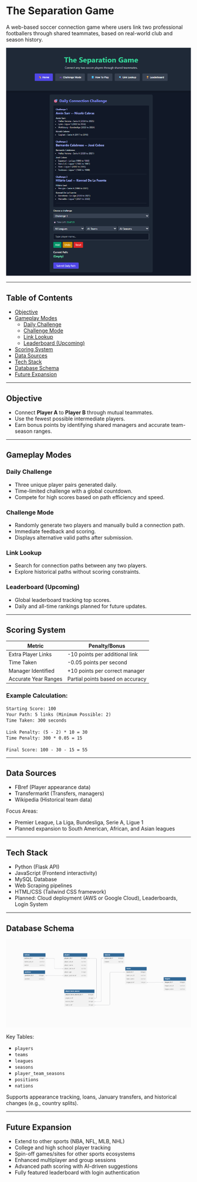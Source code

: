 
# The Separation Game

A web-based soccer connection game where users link two professional footballers through shared teammates, based on real-world club and season history.

![Gameplay Preview](https://github.com/adam23483/The-Separation-Game/blob/9faa2533de7fbc3721b8cb512cea6a3dd3065236/Images/homepage.png)

---

## Table of Contents
- [Objective](#objective)
- [Gameplay Modes](#gameplay-modes)
  - [Daily Challenge](#daily-challenge)
  - [Challenge Mode](#challenge-mode)
  - [Link Lookup](#link-lookup)
  - [Leaderboard (Upcoming)](#leaderboard-upcoming)
- [Scoring System](#scoring-system)
- [Data Sources](#data-sources)
- [Tech Stack](#tech-stack)
- [Database Schema](#database-schema)
- [Future Expansion](#future-expansion)

---

## Objective
- Connect **Player A** to **Player B** through mutual teammates.
- Use the fewest possible intermediate players.
- Earn bonus points by identifying shared managers and accurate team-season ranges.

---

## Gameplay Modes
### Daily Challenge
- Three unique player pairs generated daily.
- Time-limited challenge with a global countdown.
- Compete for high scores based on path efficiency and speed.

### Challenge Mode
- Randomly generate two players and manually build a connection path.
- Immediate feedback and scoring.
- Displays alternative valid paths after submission.

### Link Lookup
- Search for connection paths between any two players.
- Explore historical paths without scoring constraints.

### Leaderboard (Upcoming)
- Global leaderboard tracking top scores.
- Daily and all-time rankings planned for future updates.

---

## Scoring System
| Metric              | Penalty/Bonus                   |
|---------------------|---------------------------------|
| Extra Player Links   | -10 points per additional link  |
| Time Taken           | -0.05 points per second         |
| Manager Identified   | +10 points per correct manager  |
| Accurate Year Ranges | Partial points based on accuracy|

### Example Calculation:
```
Starting Score: 100
Your Path: 5 links (Minimum Possible: 2)
Time Taken: 300 seconds

Link Penalty: (5 - 2) * 10 = 30
Time Penalty: 300 * 0.05 = 15

Final Score: 100 - 30 - 15 = 55
```

---

## Data Sources
- FBref (Player appearance data)
- Transfermarkt (Transfers, managers)
- Wikipedia (Historical team data)

Focus Areas:
- Premier League, La Liga, Bundesliga, Serie A, Ligue 1
- Planned expansion to South American, African, and Asian leagues

---

## Tech Stack
- Python (Flask API)
- JavaScript (Frontend interactivity)
- MySQL Database
- Web Scraping pipelines
- HTML/CSS (Tailwind CSS framework)
- Planned: Cloud deployment (AWS or Google Cloud), Leaderboards, Login System

---

## Database Schema
![Database Schema](https://github.com/adam23483/The-Separation-Game/blob/240965e1cc904b51b18a871da613bd9c238e6de2/Images/Schema.png)

Key Tables:
- `players`
- `teams`
- `leagues`
- `seasons`
- `player_team_seasons`
- `positions`
- `nations`

Supports appearance tracking, loans, January transfers, and historical changes (e.g., country splits).

---

## Future Expansion
- Extend to other sports (NBA, NFL, MLB, NHL)
- College and high school player tracking
- Spin-off games/sites for other sports ecosystems
- Enhanced multiplayer and group sessions
- Advanced path scoring with AI-driven suggestions
- Fully featured leaderboard with login authentication
